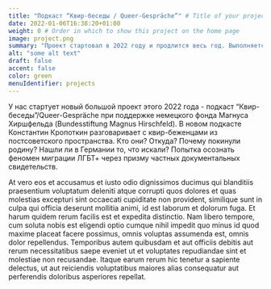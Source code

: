 ```yaml
---
title: "Подкаст “Квир-беседы / Queer-Gespräche”" # Title of your project
date: 2022-01-06T16:38:20+01:00
weight: 0 # Order in which to show this project on the home page
image: project.png
summary: "Проект стартовал в 2022 году и продлится весь год. Выполняется при поддержке немецкого фонда Магнуса Хиршфельда (Bundesstiftung Magnus Hirschfeld)."
alt: "some alt text"
draft: false
accent: false
color: green
menuIdentifier: projects
---
```


У нас стартует новый большой проект этого 2022 года - подкаст “Квир-беседы”/Queer-Gespräche при поддержке немецкого фонда Магнуса Хиршфельда (Bundesstiftung Magnus Hirschfeld). В новом подкасте Константин Кропоткин разговаривает с квир-беженцами из постсоветского пространства. Кто они? Откуда? Почему покинули родину? Нашли ли в Германии то, что искали? Попытка осознать феномен миграции ЛГБТ+ через призму частных документальных свидетельств. 

At vero eos et accusamus et iusto odio dignissimos ducimus qui blanditiis praesentium voluptatum deleniti atque corrupti quos dolores et quas molestias excepturi sint occaecati cupiditate non provident, similique sunt in culpa qui officia deserunt mollitia animi, id est laborum et dolorum fuga. Et harum quidem rerum facilis est et expedita distinctio. Nam libero tempore, cum soluta nobis est eligendi optio cumque nihil impedit quo minus id quod maxime placeat facere possimus, omnis voluptas assumenda est, omnis dolor repellendus. Temporibus autem quibusdam et aut officiis debitis aut rerum necessitatibus saepe eveniet ut et voluptates repudiandae sint et molestiae non recusandae. Itaque earum rerum hic tenetur a sapiente delectus, ut aut reiciendis voluptatibus maiores alias consequatur aut perferendis doloribus asperiores repellat.
